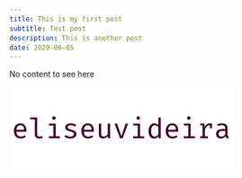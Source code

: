 ```yaml
---
title: This is my first post
subtitle: Test post
description: This is another post
date: 2020-06-05
---
```


No content to see here

![Profile](./profile.png)
